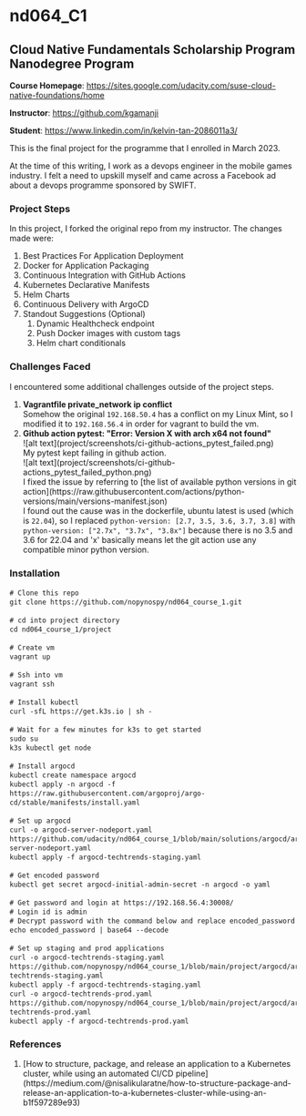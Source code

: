 # nd064_C1
## Cloud Native Fundamentals Scholarship Program Nanodegree Program

**Course Homepage**: https://sites.google.com/udacity.com/suse-cloud-native-foundations/home

**Instructor**: https://github.com/kgamanji

**Student**: https://www.linkedin.com/in/kelvin-tan-2086011a3/

This is the final project for the programme that I enrolled in March 2023.

At the time of this writing, I work as a devops engineer in the mobile games industry. I felt a need to upskill myself and came across a Facebook ad about a devops programme sponsored by SWIFT.

### Project Steps

In this project, I forked the original repo from my instructor. The  changes made were:

<ol>
    <li> Best Practices For Application Deployment
    <li> Docker for Application Packaging
    <li> Continuous Integration with GitHub Actions
    <li> Kubernetes Declarative Manifests
    <li> Helm Charts
    <li> Continuous Delivery with ArgoCD
    <li> Standout Suggestions (Optional)
        <ol>
            <li>Dynamic Healthcheck endpoint
            <li>Push Docker images with custom tags
            <li>Helm chart conditionals
        </ol>
</ol>

### Challenges Faced

I encountered some additional challenges outside of the project steps.

<ol>
    <li><b>Vagrantfile private_network ip conflict</b><br>
        Somehow the original <code>192.168.50.4</code> has a conflict on my Linux Mint, so I modified it to <code>192.168.56.4</code> in order for vagrant to build the vm.
    <li><b>Github action pytest: "Error: Version X with arch x64 not found"</b><br>
        ![alt text](project/screenshots/ci-github-actions_pytest_failed.png)<br>
        My pytest kept failing in github action.<br>
        ![alt text](project/screenshots/ci-github-actions_pytest_failed_python.png)<br>
        I fixed the issue by referring to [the list of available python versions in git action](https://raw.githubusercontent.com/actions/python-versions/main/versions-manifest.json)<br>
        I found out the cause was in the dockerfile, ubuntu latest is used (which is <code>22.04</code>), so I replaced <code>python-version: [2.7, 3.5, 3.6, 3.7, 3.8]</code> with <code>python-version: ["2.7x", "3.7x", "3.8x"]</code> because there is no 3.5 and 3.6 for 22.04 and 'x' basically means let the git action use any compatible minor python version.<br>

</ol>

### Installation

```
# Clone this repo
git clone https://github.com/nopynospy/nd064_course_1.git

# cd into project directory
cd nd064_course_1/project

# Create vm
vagrant up

# Ssh into vm
vagrant ssh

# Install kubectl
curl -sfL https://get.k3s.io | sh -

# Wait for a few minutes for k3s to get started
sudo su
k3s kubectl get node

# Install argocd
kubectl create namespace argocd
kubectl apply -n argocd -f https://raw.githubusercontent.com/argoproj/argo-cd/stable/manifests/install.yaml

# Set up argocd
curl -o argocd-server-nodeport.yaml https://github.com/udacity/nd064_course_1/blob/main/solutions/argocd/argocd-server-nodeport.yaml
kubectl apply -f argocd-techtrends-staging.yaml

# Get encoded password
kubectl get secret argocd-initial-admin-secret -n argocd -o yaml

# Get password and login at https://192.168.56.4:30008/
# Login id is admin
# Decrypt password with the command below and replace encoded_password
echo encoded_password | base64 --decode

# Set up staging and prod applications
curl -o argocd-techtrends-staging.yaml https://github.com/nopynospy/nd064_course_1/blob/main/project/argocd/argocd-techtrends-staging.yaml
kubectl apply -f argocd-techtrends-staging.yaml
curl -o argocd-techtrends-prod.yaml https://github.com/nopynospy/nd064_course_1/blob/main/project/argocd/argocd-techtrends-prod.yaml
kubectl apply -f argocd-techtrends-prod.yaml
```

### References

<ol>
<li>[How to structure, package, and release an application to a Kubernetes cluster, while using an automated CI/CD pipeline]
(https://medium.com/@nisalikularatne/how-to-structure-package-and-release-an-application-to-a-kubernetes-cluster-while-using-an-b1f597289e93)
</ol>